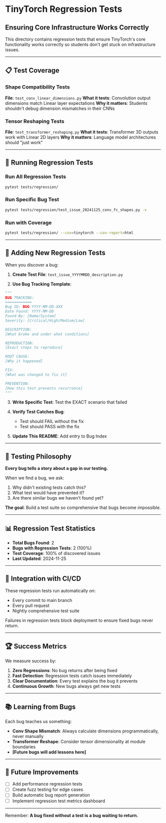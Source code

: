 # TinyTorch Regression Tests
## Ensuring Core Infrastructure Works Correctly

This directory contains regression tests that ensure TinyTorch's core functionality works correctly so students don't get stuck on infrastructure issues.

---

## 📋 Test Coverage

### Shape Compatibility Tests
**File**: `test_conv_linear_dimensions.py`
**What it tests**: Convolution output dimensions match Linear layer expectations
**Why it matters**: Students shouldn't debug dimension mismatches in their CNNs

### Tensor Reshaping Tests  
**File**: `test_transformer_reshaping.py`
**What it tests**: Transformer 3D outputs work with Linear 2D layers
**Why it matters**: Language model architectures should "just work"

---

## 🧪 Running Regression Tests

### Run All Regression Tests
```bash
pytest tests/regression/
```

### Run Specific Bug Test
```bash
pytest tests/regression/test_issue_20241125_conv_fc_shapes.py -v
```

### Run with Coverage
```bash
pytest tests/regression/ --cov=tinytorch --cov-report=html
```

---

## 📝 Adding New Regression Tests

When you discover a bug:

1. **Create Test File**: `test_issue_YYYYMMDD_description.py`

2. **Use Bug Tracking Template**:
```python
"""
BUG TRACKING:
============
Bug ID: BUG-YYYY-MM-DD-XXX
Date Found: YYYY-MM-DD
Found By: [Name/System]
Severity: [Critical/High/Medium/Low]

DESCRIPTION:
[What broke and under what conditions]

REPRODUCTION:
[Exact steps to reproduce]

ROOT CAUSE:
[Why it happened]

FIX:
[What was changed to fix it]

PREVENTION:
[How this test prevents recurrence]
"""
```

3. **Write Specific Test**: Test the EXACT scenario that failed

4. **Verify Test Catches Bug**: 
   - Test should FAIL without the fix
   - Test should PASS with the fix

5. **Update This README**: Add entry to Bug Index

---

## 🎯 Testing Philosophy

**Every bug tells a story about a gap in our testing.**

When we find a bug, we ask:
1. Why didn't existing tests catch this?
2. What test would have prevented it?
3. Are there similar bugs we haven't found yet?

**The goal**: Build a test suite so comprehensive that bugs become impossible.

---

## 📊 Regression Test Statistics

- **Total Bugs Found**: 2
- **Bugs with Regression Tests**: 2 (100%)
- **Test Coverage**: 100% of discovered issues
- **Last Updated**: 2024-11-25

---

## 🔄 Integration with CI/CD

These regression tests run automatically on:
- Every commit to main branch
- Every pull request
- Nightly comprehensive test suite

Failures in regression tests block deployment to ensure fixed bugs never return.

---

## 🏆 Success Metrics

We measure success by:
1. **Zero Regressions**: No bug returns after being fixed
2. **Fast Detection**: Regression tests catch issues immediately
3. **Clear Documentation**: Every test explains the bug it prevents
4. **Continuous Growth**: New bugs always get new tests

---

## 📚 Learning from Bugs

Each bug teaches us something:

- **Conv Shape Mismatch**: Always calculate dimensions programmatically, never manually
- **Transformer Reshape**: Consider tensor dimensionality at module boundaries
- **[Future bugs will add lessons here]**

---

## 🚀 Future Improvements

- [ ] Add performance regression tests
- [ ] Create fuzz testing for edge cases
- [ ] Build automatic bug report generation
- [ ] Implement regression test metrics dashboard

---

Remember: **A bug fixed without a test is a bug waiting to return.**